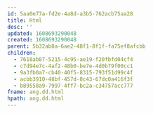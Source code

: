 ```yaml
---
id: 5aa0e77a-fd2e-4a8d-a3b5-762acb75aa28
title: Html
desc: ''
updated: 1608693290048
created: 1608693290048
parent: 5b32ab8a-6ae2-48f1-8f1f-fa75ef8afcbb
children:
  - 7618ab87-5215-4c95-ae19-f20fbfd04cf4
  - c7d94e7c-4af2-48b0-be7e-4d0b79f00cc1
  - 9a3fb0a7-cb40-40f5-8315-793f51d99c4f
  - acbb3910-48bf-457d-8c43-67dc0a416f3f
  - b89558a9-7997-4ff7-bc2a-c34757acc777
fname: ang.dd.html
hpath: ang.dd.html
---
```



